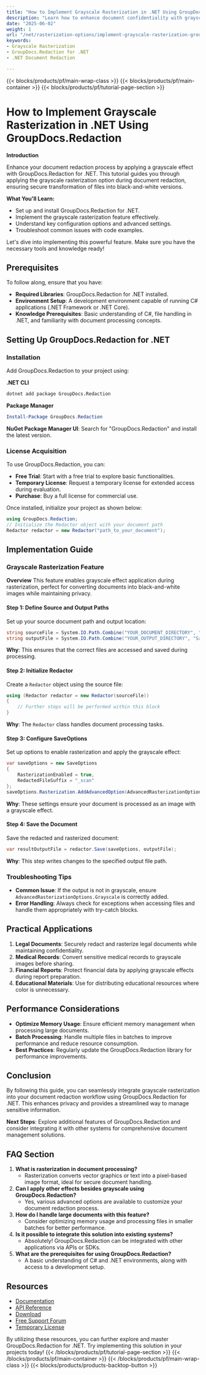 ```yaml
---
title: "How to Implement Grayscale Rasterization in .NET Using GroupDocs.Redaction"
description: "Learn how to enhance document confidentiality with grayscale rasterization using GroupDocs.Redaction for .NET. A step-by-step guide for secure document processing."
date: "2025-06-02"
weight: 1
url: "/net/rasterization-options/implement-grayscale-rasterization-groupdocs-redaction-net/"
keywords:
- Grayscale Rasterization
- GroupDocs.Redaction for .NET
- .NET Document Redaction

---
```


{{< blocks/products/pf/main-wrap-class >}}
{{< blocks/products/pf/main-container >}}
{{< blocks/products/pf/tutorial-page-section >}}
# How to Implement Grayscale Rasterization in .NET Using GroupDocs.Redaction

**Introduction**

Enhance your document redaction process by applying a grayscale effect with GroupDocs.Redaction for .NET. This tutorial guides you through applying the grayscale rasterization option during document redaction, ensuring secure transformation of files into black-and-white versions.

**What You'll Learn:**
- Set up and install GroupDocs.Redaction for .NET.
- Implement the grayscale rasterization feature effectively.
- Understand key configuration options and advanced settings.
- Troubleshoot common issues with code examples.

Let's dive into implementing this powerful feature. Make sure you have the necessary tools and knowledge ready!

## Prerequisites

To follow along, ensure that you have:
- **Required Libraries**: GroupDocs.Redaction for .NET installed.
- **Environment Setup**: A development environment capable of running C# applications (.NET Framework or .NET Core).
- **Knowledge Prerequisites**: Basic understanding of C#, file handling in .NET, and familiarity with document processing concepts.

## Setting Up GroupDocs.Redaction for .NET

### Installation

Add GroupDocs.Redaction to your project using:

**.NET CLI**
```bash
dotnet add package GroupDocs.Redaction
```

**Package Manager**
```powershell
Install-Package GroupDocs.Redaction
```

**NuGet Package Manager UI**: Search for "GroupDocs.Redaction" and install the latest version.

### License Acquisition

To use GroupDocs.Redaction, you can:
- **Free Trial**: Start with a free trial to explore basic functionalities.
- **Temporary License**: Request a temporary license for extended access during evaluation.
- **Purchase**: Buy a full license for commercial use.

Once installed, initialize your project as shown below:

```csharp
using GroupDocs.Redaction;
// Initialize the Redactor object with your document path
Redactor redactor = new Redactor("path_to_your_document");
```

## Implementation Guide

### Grayscale Rasterization Feature

**Overview**
This feature enables grayscale effect application during rasterization, perfect for converting documents into black-and-white images while maintaining privacy.

#### Step 1: Define Source and Output Paths
Set up your source document path and output location:

```csharp
string sourceFile = System.IO.Path.Combine("YOUR_DOCUMENT_DIRECTORY", "Sample.docx");
string outputFile = System.IO.Path.Combine("YOUR_OUTPUT_DIRECTORY", "Sample_scan.docx");
```

**Why**: This ensures that the correct files are accessed and saved during processing.

#### Step 2: Initialize Redactor
Create a `Redactor` object using the source file:

```csharp
using (Redactor redactor = new Redactor(sourceFile))
{
    // Further steps will be performed within this block
}
```

**Why**: The `Redactor` class handles document processing tasks.

#### Step 3: Configure SaveOptions
Set up options to enable rasterization and apply the grayscale effect:

```csharp
var saveOptions = new SaveOptions
{
    RasterizationEnabled = true,
    RedactedFileSuffix = "_scan"
};
saveOptions.Rasterization.AddAdvancedOption(AdvancedRasterizationOptions.Grayscale);
```

**Why**: These settings ensure your document is processed as an image with a grayscale effect.

#### Step 4: Save the Document
Save the redacted and rasterized document:

```csharp
var resultOutputFile = redactor.Save(saveOptions, outputFile);
```

**Why**: This step writes changes to the specified output file path.

### Troubleshooting Tips
- **Common Issue**: If the output is not in grayscale, ensure `AdvancedRasterizationOptions.Grayscale` is correctly added.
- **Error Handling**: Always check for exceptions when accessing files and handle them appropriately with try-catch blocks.

## Practical Applications
1. **Legal Documents**: Securely redact and rasterize legal documents while maintaining confidentiality.
2. **Medical Records**: Convert sensitive medical records to grayscale images before sharing.
3. **Financial Reports**: Protect financial data by applying grayscale effects during report preparation.
4. **Educational Materials**: Use for distributing educational resources where color is unnecessary.

## Performance Considerations
- **Optimize Memory Usage**: Ensure efficient memory management when processing large documents.
- **Batch Processing**: Handle multiple files in batches to improve performance and reduce resource consumption.
- **Best Practices**: Regularly update the GroupDocs.Redaction library for performance improvements.

## Conclusion
By following this guide, you can seamlessly integrate grayscale rasterization into your document redaction workflow using GroupDocs.Redaction for .NET. This enhances privacy and provides a streamlined way to manage sensitive information.

**Next Steps**: Explore additional features of GroupDocs.Redaction and consider integrating it with other systems for comprehensive document management solutions.

## FAQ Section
1. **What is rasterization in document processing?**
   - Rasterization converts vector graphics or text into a pixel-based image format, ideal for secure document handling.
2. **Can I apply other effects besides grayscale using GroupDocs.Redaction?**
   - Yes, various advanced options are available to customize your document redaction process.
3. **How do I handle large documents with this feature?**
   - Consider optimizing memory usage and processing files in smaller batches for better performance.
4. **Is it possible to integrate this solution into existing systems?**
   - Absolutely! GroupDocs.Redaction can be integrated with other applications via APIs or SDKs.
5. **What are the prerequisites for using GroupDocs.Redaction?**
   - A basic understanding of C# and .NET environments, along with access to a development setup.

## Resources
- [Documentation](https://docs.groupdocs.com/redaction/net/)
- [API Reference](https://reference.groupdocs.com/redaction/net)
- [Download](https://releases.groupdocs.com/redaction/net/)
- [Free Support Forum](https://forum.groupdocs.com/c/redaction/10)
- [Temporary License](https://purchase.groupdocs.com/temporary-license)

By utilizing these resources, you can further explore and master GroupDocs.Redaction for .NET. Try implementing this solution in your projects today!
{{< /blocks/products/pf/tutorial-page-section >}}
{{< /blocks/products/pf/main-container >}}
{{< /blocks/products/pf/main-wrap-class >}}
{{< blocks/products/products-backtop-button >}}